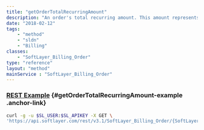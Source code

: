 ```yaml
---
title: "getOrderTotalRecurringAmount"
description: "An order's total recurring amount. This amount represents the fees that will be charged on a recurring (usually monthly) basis."
date: "2018-02-12"
tags:
    - "method"
    - "sldn"
    - "Billing"
classes:
    - "SoftLayer_Billing_Order"
type: "reference"
layout: "method"
mainService : "SoftLayer_Billing_Order"
---
```


### [REST Example](#getOrderTotalRecurringAmount-example) <a href="/article/rest/"><i class="fas fa-question"></i></a> {#getOrderTotalRecurringAmount-example .anchor-link} 
```bash
curl -g -u $SL_USER:$SL_APIKEY -X GET \
'https://api.softlayer.com/rest/v3.1/SoftLayer_Billing_Order/{SoftLayer_Billing_OrderID}/getOrderTotalRecurringAmount'
```
